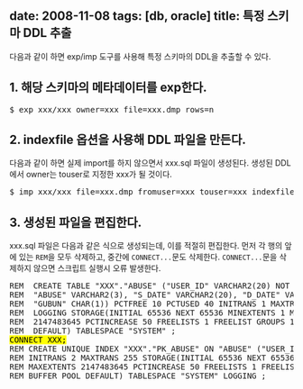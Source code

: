 date: 2008-11-08
tags: [db, oracle]
title: 특정 스키마 DDL 추출
---
다음과 같이 하면 exp/imp 도구를 사용해 특정 스키마의 DDL을 추출할 수 있다.
<!--more-->

## 1. 해당 스키마의 메타데이터를 exp한다.

<pre class="console">
$ exp xxx/xxx owner=xxx file=xxx.dmp rows=n
</pre>

## 2. indexfile 옵션을 사용해 DDL 파일을 만든다.
다음과 같이 하면 실제 import를 하지 않으면서  xxx.sql 파일이 생성된다. 생성된 DDL에서 owner는 touser로 지정한 xxx가 될 것이다.

<pre class="console">
$ imp xxx/xxx file=xxx.dmp fromuser=xxx touser=xxx indexfile=xxx.sql
</pre>

## 3. 생성된 파일을 편집한다.
xxx.sql 파일은 다음과 같은 식으로 생성되는데, 이를 적절히 편집한다. 먼저 각 행의 앞에 있는 `REM`을 모두 삭제하고, 중간에 `CONNECT...`문도 삭제한다. `CONNECT...`문을 삭제하지 않으면 스크립트 실행시 오류 발생한다.

<pre class="console">
REM  CREATE TABLE "XXX"."ABUSE" ("USER_ID" VARCHAR2(20) NOT NULL ENABLE,
REM  "ABUSE" VARCHAR2(3), "S_DATE" VARCHAR2(20), "D_DATE" VARCHAR2(20),
REM  "GUBUN" CHAR(1)) PCTFREE 10 PCTUSED 40 INITRANS 1 MAXTRANS 255
REM  LOGGING STORAGE(INITIAL 65536 NEXT 65536 MINEXTENTS 1 MAXEXTENTS
REM  2147483645 PCTINCREASE 50 FREELISTS 1 FREELIST GROUPS 1 BUFFER_POOL
REM  DEFAULT) TABLESPACE "SYSTEM" ;
<span style="color:black;background-color:yellow">CONNECT XXX;</span>
REM CREATE UNIQUE INDEX "XXX"."PK_ABUSE" ON "ABUSE" ("USER_ID" ) PCTFREE 10
REM INITRANS 2 MAXTRANS 255 STORAGE(INITIAL 65536 NEXT 65536 MINEXTENTS 1
REM MAXEXTENTS 2147483645 PCTINCREASE 50 FREELISTS 1 FREELIST GROUPS 1
REM BUFFER_POOL DEFAULT) TABLESPACE "SYSTEM" LOGGING ;
</pre>
